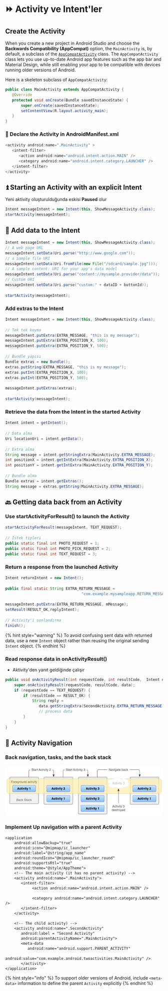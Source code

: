# ⏩ Activity ve Intent'ler

##  Create the Activity

When you create a new project in Android Studio and choose the **Backwards Compatibility \(AppCompat\)** option, the `MainActivity` is, by default, a subclass of the [`AppCompatActivity`](https://developer.android.com/reference/android/support/v7/app/AppCompatActivity.html) class. The `AppCompatActivity` class lets you use up-to-date Android app features such as the app bar and Material Design, while still enabling your app to be compatible with devices running older versions of Android.

Here is a skeleton subclass of `AppCompatActivity`:

```java
public class MainActivity extends AppCompatActivity {
   @Override
   protected void onCreate(Bundle savedInstanceState) {
       super.onCreate(savedInstanceState);
       setContentView(R.layout.activity_main);
   }
}
```

### 📑 Declare the Activity in AndroidManifest.xml

```java
<activity android:name=".MainActivity" >
   <intent-filter>
      <action android:name="android.intent.action.MAIN" />
      <category android:name="android.intent.category.LAUNCHER" />
   </intent-filter>
</activity>
```

## ⏫ Starting an Activity with an explicit Intent

Yeni aktivity oluşturulduğunda eskisi **Paused** olur

```java
Intent messageIntent = new Intent(this, ShowMessageActivity.class);
startActivity(messageIntent);
```

## 💾 Add data to the Intent

```java
Intent messageIntent = new Intent(this, ShowMessageActivity.class);
// A web page URL
messageIntent.setData(Uri.parse("http://www.google.com")); 
// a Sample file URI
messageIntent.setData(Uri.fromFile(new File("/sdcard/sample.jpg")));
// A sample content: URI for your app's data model
messageIntent.setData(Uri.parse("content://mysample.provider/data")); 
// Custom URI 
messageIntent.setData(Uri.parse("custom:" + dataID + buttonId));

startActivity(messageIntent);
```

### Add extras to the Intent

```java
Intent messageIntent = new Intent(this, ShowMessageActivity.class);

// Tek tek koyma
messageIntent.putExtra(EXTRA_MESSAGE, "this is my message");
messageIntent.putExtra(EXTRA_POSITION_X, 100);
messageIntent.putExtra(EXTRA_POSITION_Y, 500);

// Bundle yapısı
Bundle extras = new Bundle();
extras.putString(EXTRA_MESSAGE, "this is my message");
extras.putInt(EXTRA_POSITION_X, 100);
extras.putInt(EXTRA_POSITION_Y, 500);

messageIntent.putExtras(extras);

startActivity(messageIntent);
```

### Retrieve the data from the Intent in the started Activity

```java
Intent intent = getIntent();

// Data alma
Uri locationUri = intent.getData();

// Extra alma
String message = intent.getStringExtra(MainActivity.EXTRA_MESSAGE); 
int positionX = intent.getIntExtra(MainActivity.EXTRA_POSITION_X);
int positionY = intent.getIntExtra(MainActivity.EXTRA_POSITION_Y);

// Bundle alma
Bundle extras = intent.getExtras();
String message = extras.getString(MainActivity.EXTRA_MESSAGE);
```

## 🔙 Getting data back from an Activity

### Use startActivityForResult\(\) to launch the Activity

```java
startActivityForResult(messageIntent, TEXT_REQUEST);

// İstek tipleri
public static final int PHOTO_REQUEST = 1;
public static final int PHOTO_PICK_REQUEST = 2;
public static final int TEXT_REQUEST = 3;
```

### Return a response from the launched Activity

```java
Intent returnIntent = new Intent();

public final static String EXTRA_RETURN_MESSAGE = 
                                  "com.example.mysampleapp.RETURN_MESSAGE";

messageIntent.putExtra(EXTRA_RETURN_MESSAGE, mMessage);
setResult(RESULT_OK,replyIntent);

// Activity'i sonlandırma
finish();
```

{% hint style="warning" %}
To avoid confusing sent data with returned data, use a new `Intent` object rather than reusing the original sending `Intent` object.
{% endhint %}

### Read response data in onActivityResult\(\)

* Aktivity'den yanıt geldiğinde çalışır

```java
public void onActivityResult(int requestCode, int resultCode,  Intent data) {
    super.onActivityResult(requestCode, resultCode, data);
    if (requestCode == TEXT_REQUEST) {
        if (resultCode == RESULT_OK) {
            String reply = 
               data.getStringExtra(SecondActivity.EXTRA_RETURN_MESSAGE);
               // process data
        }
    }
}
```

## 🏹 Activity Navigation

### Back navigation, tasks, and the back stack

![](../.gitbook/assets/image%20%284%29.png)

### Implement Up navigation with a parent Activity

```markup
<application
    android:allowBackup="true"
    android:icon="@mipmap/ic_launcher"
    android:label="@string/app_name"
    android:roundIcon="@mipmap/ic_launcher_round"
    android:supportsRtl="true"
    android:theme="@style/AppTheme">
    <!-- The main activity (it has no parent activity) -->
    <activity android:name=".MainActivity">
       <intent-filter>
            <action android:name="android.intent.action.MAIN" />

            <category android:name="android.intent.category.LAUNCHER" />
       </intent-filter>
    </activity>

    <!-- The child activity) -->
    <activity android:name=".SecondActivity"
       android:label = "Second Activity"
       android:parentActivityName=".MainActivity">
       <meta-data
          android:name="android.support.PARENT_ACTIVITY"
          android:value="com.example.android.twoactivities.MainActivity" />
       </activity>
</application>
```

{% hint style="info" %}
To support older versions of Android, include `<meta-data>` information to define the parent `Activity` explicitly
{% endhint %}

